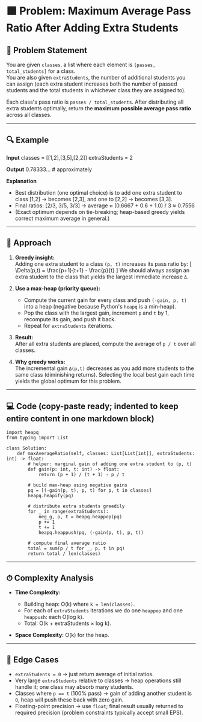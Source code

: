 # 🟩 Problem: Maximum Average Pass Ratio After Adding Extra Students

## 📜 Problem Statement
You are given `classes`, a list where each element is `[passes, total_students]` for a class.  
You are also given `extraStudents`, the number of additional students you can assign (each extra student increases both the number of passed students and the total students in whichever class they are assigned to).  

Each class's pass ratio is `passes / total_students`. After distributing all extra students optimally, return the **maximum possible average pass ratio** across all classes.

---

## 🔍 Example

**Input**
    classes = [[1,2],[3,5],[2,2]]
    extraStudents = 2

**Output**
    0.78333...   # approximately

**Explanation**
- Best distribution (one optimal choice) is to add one extra student to class [1,2] → becomes [2,3], and one to [2,2] → becomes [3,3].
- Final ratios: [2/3, 3/5, 3/3] → average ≈ (0.6667 + 0.6 + 1.0) / 3 ≈ 0.7556  
- (Exact optimum depends on tie-breaking; heap-based greedy yields correct maximum average in general.)

---

## 🧠 Approach
1. **Greedy insight:**  
   Adding one extra student to a class `(p, t)` increases its pass ratio by:
   \[
   \Delta(p,t) = \frac{p+1}{t+1} - \frac{p}{t}
   \]
   We should always assign an extra student to the class that yields the largest immediate increase `Δ`.

2. **Use a max-heap (priority queue):**  
   - Compute the current gain for every class and push `(-gain, p, t)` into a heap (negative because Python's `heapq` is a min-heap).
   - Pop the class with the largest gain, increment `p` and `t` by 1, recompute its gain, and push it back.
   - Repeat for `extraStudents` iterations.

3. **Result:**  
   After all extra students are placed, compute the average of `p / t` over all classes.

4. **Why greedy works:**  
   The incremental gain `Δ(p,t)` decreases as you add more students to the same class (diminishing returns). Selecting the local best gain each time yields the global optimum for this problem.

---

## 💻 Code (copy-paste ready; indented to keep entire content in one markdown block)
    import heapq
    from typing import List

    class Solution:
        def maxAverageRatio(self, classes: List[List[int]], extraStudents: int) -> float:
            # helper: marginal gain of adding one extra student to (p, t)
            def gain(p: int, t: int) -> float:
                return (p + 1) / (t + 1) - p / t

            # build max-heap using negative gains
            pq = [(-gain(p, t), p, t) for p, t in classes]
            heapq.heapify(pq)

            # distribute extra students greedily
            for _ in range(extraStudents):
                neg_g, p, t = heapq.heappop(pq)
                p += 1
                t += 1
                heapq.heappush(pq, (-gain(p, t), p, t))

            # compute final average ratio
            total = sum(p / t for _, p, t in pq)
            return total / len(classes)

---

## ⏱ Complexity Analysis
- **Time Complexity:**  
  - Building heap: O(k) where `k = len(classes)`.  
  - For each of `extraStudents` iterations we do one `heappop` and one `heappush`: each O(log k).  
  - Total: O(k + extraStudents × log k).

- **Space Complexity:** O(k) for the heap.

---

## 🧪 Edge Cases
- `extraStudents = 0` → just return average of initial ratios.
- Very large `extraStudents` relative to classes → heap operations still handle it; one class may absorb many students.
- Classes where `p == t` (100% pass) → gain of adding another student is `0`, heap will push these back with zero gain.
- Floating-point precision → use `float`; final result usually returned to required precision (problem constraints typically accept small EPS).
